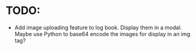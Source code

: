 # TODO:
* Add image uploading feature to log book. Display them in a modal. Maybe use Python to base64 encode the images for display in an img tag?
